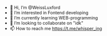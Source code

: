 - 👋 Hi, I’m @WeissLuxford
- 👀 I’m interested in Fontend developing 
- 🌱 I’m currently learning WEB-programming 
- 💞️ I’m looking to collaborate on "idk"
- 📫 How to reach me https://t.me/whisper_ing

<!---
WeissLuxford/WeissLuxford is a ✨ special ✨ repository because its `README.md` (this file) appears on your GitHub profile.
You can click the Preview link to take a look at your changes.
--->
